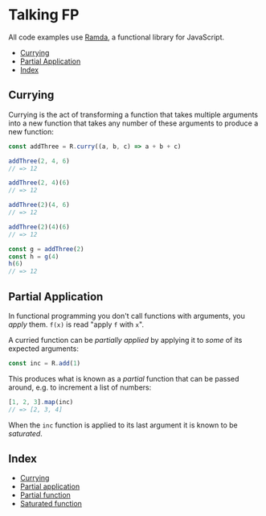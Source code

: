 # Talking FP

All code examples use [Ramda](http://ramdajs.com/), a functional library for JavaScript.

- [Currying](#currying)
- [Partial Application](#partial-application)
- [Index](#index)

## Currying

Currying is the act of transforming a function that takes multiple arguments into a new function that takes any number of these arguments to produce a new function:

```js
const addThree = R.curry((a, b, c) => a + b + c)

addThree(2, 4, 6)
// => 12

addThree(2, 4)(6)
// => 12

addThree(2)(4, 6)
// => 12

addThree(2)(4)(6)
// => 12

const g = addThree(2)
const h = g(4)
h(6)
// => 12
```

## Partial Application

In functional programming you don't call functions with arguments, you *apply* them. `f(x)` is read "apply `f` with `x`".

A curried function can be *partially applied* by applying it to *some* of its expected arguments:

```js
const inc = R.add(1)
```

This produces what is known as a *partial* function that can be passed around, e.g. to increment a list of numbers:

```js
[1, 2, 3].map(inc)
// => [2, 3, 4]
```

When the `inc` function is applied to its last argument it is known to be *saturated*.

## Index

- [Currying](#currying)
- [Partial application](#partial-application)
- [Partial function](#partial-application)
- [Saturated function](#partial-application)
